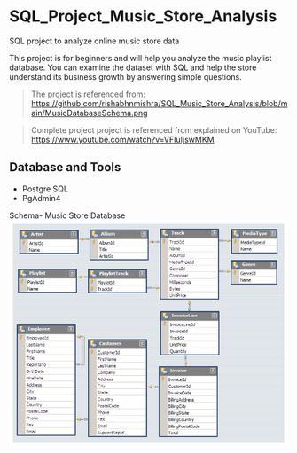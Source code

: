 # SQL_Project_Music_Store_Analysis
SQL project to analyze online music store data

This project is for beginners and will help you analyze the music playlist database. You can examine the dataset with SQL and help the store understand its business growth by answering simple questions.

>The project is referenced from: https://github.com/rishabhnmishra/SQL_Music_Store_Analysis/blob/main/MusicDatabaseSchema.png

> Complete project project is referenced from explained on YouTube: https://www.youtube.com/watch?v=VFIuIjswMKM

## Database and Tools
* Postgre SQL
* PgAdmin4

Schema- Music Store Database  
![MusicDatabaseSchema](https://github.com/I-Quit-Bro/music_store_analysis_sql/blob/main/MusicDatabaseSchema.png)
